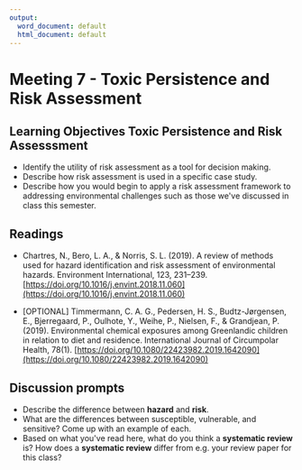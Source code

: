 ```yaml
---
output:
  word_document: default
  html_document: default
---
```


# Meeting 7 - Toxic Persistence and Risk Assessment

## Learning Objectives Toxic Persistence and Risk Assesssment

* Identify the utility of risk assessment as a tool for decision making. 
* Describe how risk assessment is used in a specific case study.
* Describe how you would begin to apply a risk assessment framework to addressing environmental challenges such as those we've discussed in class this semester.

## Readings

* Chartres, N., Bero, L. A., & Norris, S. L. (2019). A review of methods used for hazard identification and risk assessment of environmental hazards. Environment International, 123, 231–239. [https://doi.org/10.1016/j.envint.2018.11.060](https://doi.org/10.1016/j.envint.2018.11.060)

* [OPTIONAL] Timmermann, C. A. G., Pedersen, H. S., Budtz-Jørgensen, E., Bjerregaard, P., Oulhote, Y., Weihe, P., Nielsen, F., & Grandjean, P. (2019). Environmental chemical exposures among Greenlandic children in relation to diet and residence. International Journal of Circumpolar Health, 78(1). [https://doi.org/10.1080/22423982.2019.1642090](https://doi.org/10.1080/22423982.2019.1642090)

## Discussion prompts

* Describe the difference between **hazard** and **risk**.
* What are the differences between susceptible, vulnerable, and sensitive? Come up with an example of each.
* Based on what you've read here, what do you think a **systematic review** is? How does a **systematic review** differ from e.g. your review paper for this class?